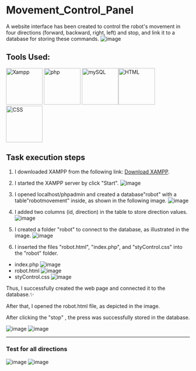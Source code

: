 # Movement_Control_Panel
A website interface has been created to control the robot's movement in four directions (forward, backward, right, left) and stop, and link it to a database for storing these commands.
![image](https://github.com/user-attachments/assets/86d4da67-c6d3-4cdc-9426-3d6ab99717ab)

## Tools Used:
<img src="https://www.svgrepo.com/show/354575/xampp.svg" alt="Xampp" width="100" height="100" style="max-width: 100%;" /> <img src="https://cdn.jsdelivr.net/gh/devicons/devicon@latest/icons/php/php-original.svg" alt="php" width="100" height="100" style="max-width: 100%;" />
<img src="https://cdn.jsdelivr.net/gh/devicons/devicon@latest/icons/mysql/mysql-original-wordmark.svg" alt="mySQL" width="100" height="100" style="max-width: 100%;" /><img src="https://cdn.jsdelivr.net/gh/devicons/devicon@latest/icons/html5/html5-original.svg" alt="HTML" width="100" height="100" style="max-width: 100%;" /><img src="https://cdn.jsdelivr.net/gh/devicons/devicon@latest/icons/css3/css3-original.svg" alt="CSS" width="100" height="100" style="max-width: 100%;" />

## Task execution steps
1. I downloaded XAMPP from the following link: [Download XAMPP](https://www.apachefriends.org/download.html).

2. I started the XAMPP server by click "Start".
![image](https://github.com/user-attachments/assets/ce236b79-ea60-49c0-afa7-86669b9e71bc)

3. I opened localhost/phpadmin and created a database"robot" with a table"robotmovement" inside, as shown in the following image.
![image](https://github.com/user-attachments/assets/4e5de6f4-f0d2-4c9f-9642-214e6e04f4de)

4. I added two columns (id, direction) in the table to store direction values.
![image](https://github.com/user-attachments/assets/041a58f5-7726-44ac-9657-ff87e0d2a1b3)

5. I created a folder "robot" to connect to the database, as illustrated in the image.
![image](https://github.com/user-attachments/assets/718b3d76-2bd4-445c-8bb8-02a3e28b55d4)

6. I inserted the files "robot.html", "index.php", and "styControl.css" into the "robot" folder.
- index.php
![image](https://github.com/user-attachments/assets/94f1ff28-f866-4390-946b-3994da62bb66)
- robot.html
![image](https://github.com/user-attachments/assets/070f67df-d724-4af0-9ceb-96889011daaa)
- styControl.css 
![image](https://github.com/user-attachments/assets/ebe1e16b-410c-455b-b0fe-f3dcbe47bb2b)

Thus, I successfully created the web page and connected it to the database.✨

After that, I opened the robot.html file, as depicted in the image.

After clicking the "stop" , the press was successfully stored in the database.

![image](https://github.com/user-attachments/assets/92dcf8e2-39e4-4868-a6e4-5f6c9ae8d894)
![image](https://github.com/user-attachments/assets/638112fc-8773-45a2-ada1-5c86d20a1ffe)

------------------------------------------------------------------------
### Test for all directions
![image](https://github.com/user-attachments/assets/9c619198-6643-4903-a01b-ab7c861cf198)
![image](https://github.com/user-attachments/assets/b2e7aa5e-53ed-4d46-811d-1765435e9118)
